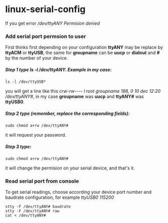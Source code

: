 # linux-serial-config
If you get error */dev/ttyANY Permision denied* 
### Add serial port permsion to user

First thinks first depending on your configuration **ttyANY** may be replace by **ttyACM** or **ttyUSB**, the same for **groupname** can be **uucp** or **dialout** and **#** by the number of your device.

##### Step 1 type *ls -l /dev/ttyANY*. Example in my case:
```
ls -l /dev/ttyUSB*
```
you will get a line like this *crw-rw---- l root groupname 188, 0 10 dec 12:20 /dev/ttyANY#*, in my case **groupname** was **uucp** and **ttyANY#** was **ttyUSB0**.

##### Step 2 type (remember, replace the corresponding fields):

```
sudo chmod a+rw /dev/ttyANY#
```
it will request your password.

##### Step 3 type:
```
sudo chmod a+rw /dev/ttyANY#
```
it will change the permision on your serial device, and that's it.

### Read serial port from console

To get serial readings, choose according your device port number and baudrate configuration, for example *ttyUSB0 115200* 
```
stty -F /dev/ttyANY# baudrate
stty -F /dev/ttyANY# raw
cat < /dev/ttyANY#
```
